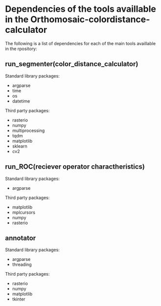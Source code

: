 # Dependencies of the tools availlable in the Orthomosaic-colordistance-calculator
The following is a list of dependencies for each of the main tools availlable in the rpository:

## run_segmenter(color_distance_calculator)
Standard library packages:
- argparse
- time
- os
- datetime

Third party packages:
- rasterio
- numpy
- multiprocessing
- tqdm
- matplotlib
- sklearn
- cv2



## run_ROC(reciever operator charactheristics)
Standard library packages:
- argparse

Third party packages:
- matplotlib
- mplcursors
- numpy
- rasterio



## annotator
Standard library packages:
- argparse
- threading

Third party packages:
- rasterio
- numpy
- matplotlib
- tkinter



